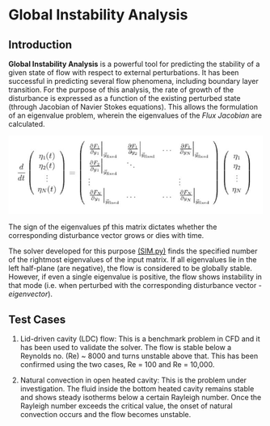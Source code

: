 # Global Instability Analysis

## Introduction
**Global Instability Analysis** is a powerful tool for predicting the stability of a given state of flow with respect to external perturbations. It has been successful in predicting several flow phenomena, including boundary layer transition. For the purpose of this analysis, the rate of growth of the disturbance is expressed as a function of the existing perturbed state (through Jacobian of Navier Stokes equations). This allows the formulation of an eigenvalue problem, wherein the eigenvalues of the *Flux Jacobian* are calculated. 

![Equation for instability analysis](/Eq2.JPG)

The sign of the eigenvalues pf this matrix dictates whether the corresponding disturbance vector grows or dies with time.

The solver developed for this purpose [(SIM.py)](https://github.com/Abdul-Hannan-Faruqi/Global-Instability-Analysis/tree/master/Solver) finds the specified number of the rightmost eigenvalues of the input matrix. If all eigenvalues lie in the left half-plane (are negative), the flow is considered to be globally stable. However, if even a single eigenvalue is positive, the flow shows instability in that mode (i.e. when perturbed with the corresponding disturbance vector - *eigenvector*).

## Test Cases
1. Lid-driven cavity (LDC) flow: This is a benchmark problem in CFD and it has been used to validate the solver. The flow is stable below a Reynolds no. (Re) ~ 8000 and turns unstable above that. This has been confirmed using the two cases, Re = 100 and Re = 10,000.

2. Natural convection in open heated cavity: This is the problem under investigation. The fluid inside the bottom heated cavity remains stable and shows steady isotherms below a certain Rayleigh number. Once the Rayleigh number exceeds the critical value, the onset of natural convection occurs and the flow becomes unstable.    
